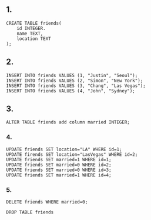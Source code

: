 ## 1.

```sqlite
CREATE TABLE friends(
    id INTEGER.
    name TEXT,
    location TEXT
);
```

## 2.

```sqlite
INSERT INTO friends VALUES (1, "Justin", "Seoul");
INSERT INTO friends VALUES (2, "Simon", "New York");
INSERT INTO friends VALUES (3, "Chang", "Las Vegas");
INSERT INTO friends VALUES (4, "John", "Sydney");
```

## 3.

```sqlite
ALTER TABLE friends add column married INTEGER;
```

### 4.

```sqlite
UPDATE friends SET location="LA" WHERE id=1;
UPDATE firends SET location="LasVegas" WHERE id=2;
UPDATE friends SET married=1 WHERE id=1;
UPDATE friends SET married=0 WHERE id=2;
UPDATE friends SET married=0 WHERE id=3;
UPDATE friends SET married=1 WHERE id=4;
```

### 5.

```sqlite
DELETE friends WHERE married=0;
```

```sqlite
DROP TABLE friends
```


